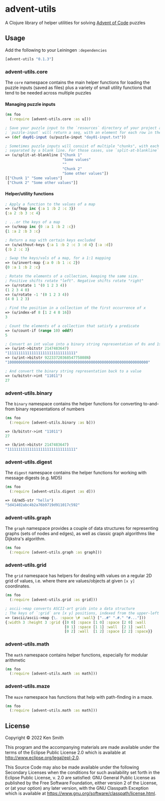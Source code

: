 # advent-utils

A Clojure library of helper utilities for solving
[Advent of Code](https://adventofcode.org) puzzles

## Usage

Add the following to your Leiningen `:dependencies`

```clojure
[advent-utils "0.1.3"]
```

### advent-utils.core
The `core` namespace contains the main helper functions for loading the
puzzle inputs (saved as files) plus a variety of small utility functions
 that tend to be needed across multiple puzzles

#### Managing puzzle inputs
```clojure
(ns foo
  (:require [advent-utils.core :as u]))

; Save your puzzle input to the `resources` directory of your project and then
; `puzzle-input` will return a seq, with an element for each row in the input file
=> (def day01-input (u/puzzle-input "day01-input.txt"))

; Sometimes puzzle inputs will consist of multiple "chunks", with each chunk
; separated by a blank line. For those cases, use `split-at-blankline`
=> (u/split-at-blankline ["Chunk 1"
                          "Some values"
                          ""
                          "Chunk 2"
                          "Some other values"])
[["Chunk 1" "Some values"]
 ["Chunk 2" "Some other values"]]
```

#### Helper/utility functions
```clojure
; Apply a function to the values of a map
=> (u/fmap inc {:a 1 :b 2 :c 3})
{:a 2 :b 3 :c 4}

; ...or the keys of a map
=> (u/kmap inc {0 :a 1 :b 2 :c})
{1 :a 2 :b 3 :c}

; Return a map with certain keys excluded
=> (u/without-keys {:a 1 :b 2 :c 3 :d 4} [:a :d])
{:b 2 :c 3}

; Swap the keys/vals of a map, for a 1:1 mapping
=> (u/invert-map {:a 0 :b 1 :c 2})
{0 :a 1 :b 2 :c}

; Rotate the elements of a collection, keeping the same size.
; Positive shifts rotate "left". Negative shifts rotate "right"
=> (u/rotate 1 '(0 1 2 3 4))
(1 2 3 4 0)
=> (u/rotate -1 '(0 1 2 3 4))
(4 0 1 2 3)

; Find the position in a collection of the first occurrence of x
=> (u/index-of 8 [1 2 4 8 16])
3

; Count the elements of a collection that satisfy a predicate
=> (u/count-if (range 10) odd?)
5

; Convert an int value into a binary string representation of 0s and 1s
=> (u/int->bitstr 2147483647)
"1111111111111111111111111111111"
=> (u/int->bitstr 9223372036854775808N)
"1000000000000000000000000000000000000000000000000000000000000000"

; And convert the binary string representation back to a value
=> (u/bitstr->int "11011")
27
```

### advent-utils.binary
The `binary` namespace contains the helper functions for converting to-and-from binary repesentations of numbers

```clojure
(ns foo
  (:require [advent-utils.binary :as b]))

=> (b/bitstr->int "11011")
27

=> (b/int->bitstr 2147483647)
"1111111111111111111111111111111"
```

### advent-utils.digest
The `digest` namespace contains the helper functions for working with message digests (e.g. MD5)

```clojure
(ns foo
  (:require [advent-utils.digest :as d]))

=> (d/md5-str "hello")
"5d41402abc4b2a76b9719d911017c592"
```

### advent-utils.graph
The `graph` namespace provides a couple of data structures for representing
graphs (sets of nodes and edges), as well as classic graph algorithms like
Dijkstra's algorithm.

```clojure
(ns foo
  (:require [advent-utils.graph :as graph]))
```

### advent-utils.grid
The `grid` namespace has helpers for dealing with values on a regular
2D grid of values, i.e. where there are values/objects at given `[x y]`
coordinates.

```clojure
(ns foo
  (:require [advent-utils.grid :as grid]))

; ascii->map converts ASCII-art grids into a data structure
; The keys of `:grid` are [x y] positions, indexed from the upper-left corner
=> (ascii/ascii->map {\. :space \# :wall} ["..#" ".#." "#..."]))
{:width 3 :height 3 :grid {[0 0] :space [1 0] :space [2 0] :wall
                           [0 1] :space [1 1] :wall  [2 1] :wall
                           [0 2] :wall  [1 2] :space [2 2] :space}}
```

### advent-utils.math
The `math` namespace contains helper functions, especially for modular arithmetic

```clojure
(ns foo
  (:require [advent-utils.math :as math]))
```

### advent-utils.maze
The `maze` namespace has functions that help with path-finding in a maze.

```clojure
(ns foo
  (:require [advent-utils.math :as math]))
```

## License

Copyright © 2022 Ken Smith

This program and the accompanying materials are made available under the
terms of the Eclipse Public License 2.0 which is available at
http://www.eclipse.org/legal/epl-2.0.

This Source Code may also be made available under the following Secondary
Licenses when the conditions for such availability set forth in the Eclipse
Public License, v. 2.0 are satisfied: GNU General Public License as published by
the Free Software Foundation, either version 2 of the License, or (at your
option) any later version, with the GNU Classpath Exception which is available
at https://www.gnu.org/software/classpath/license.html.
